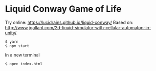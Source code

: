 # Liquid Conway Game of Life

Try online: https://lucidrains.github.io/liquid-conway/
Based on: http://www.jgallant.com/2d-liquid-simulator-with-cellular-automaton-in-unity/

```
$ yarn
$ npm start
```

In a new terminal

```
$ open index.html
```
